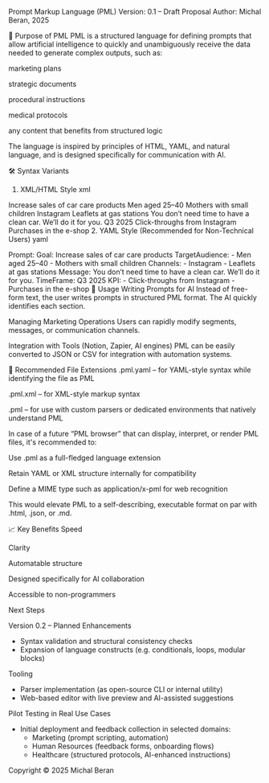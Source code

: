 Prompt Markup Language (PML)
Version: 0.1 – Draft Proposal
Author: Michal Beran, 2025

📄 Purpose of PML
PML is a structured language for defining prompts that allow artificial intelligence to quickly and unambiguously receive the data needed to generate complex outputs, such as:

marketing plans

strategic documents

procedural instructions

medical protocols

any content that benefits from structured logic

The language is inspired by principles of HTML, YAML, and natural language, and is designed specifically for communication with AI.

🛠️ Syntax Variants
1. XML/HTML Style
xml

<Prompt>
  <Goal>Increase sales of car care products</Goal>
  <TargetAudience>
    <Segment>Men aged 25–40</Segment>
    <Segment>Mothers with small children</Segment>
  </TargetAudience>
  <Channels>
    <Channel>Instagram</Channel>
    <Channel>Leaflets at gas stations</Channel>
  </Channels>
  <Message>
    You don’t need time to have a clean car. We’ll do it for you.
  </Message>
  <TimeFrame>Q3 2025</TimeFrame>
  <KPI>
    <Metric>Click-throughs from Instagram</Metric>
    <Metric>Purchases in the e-shop</Metric>
  </KPI>
</Prompt>
2. YAML Style (Recommended for Non-Technical Users)
yaml

Prompt:
  Goal: Increase sales of car care products
  TargetAudience:
    - Men aged 25–40
    - Mothers with small children
  Channels:
    - Instagram
    - Leaflets at gas stations
  Message: You don’t need time to have a clean car. We’ll do it for you.
  TimeFrame: Q3 2025
  KPI:
    - Click-throughs from Instagram
    - Purchases in the e-shop
📘 Usage
Writing Prompts for AI
Instead of free-form text, the user writes prompts in structured PML format. The AI quickly identifies each section.

Managing Marketing Operations
Users can rapidly modify segments, messages, or communication channels.

Integration with Tools (Notion, Zapier, AI engines)
PML can be easily converted to JSON or CSV for integration with automation systems.

📂 Recommended File Extensions
.pml.yaml – for YAML-style syntax while identifying the file as PML

.pml.xml – for XML-style markup syntax

.pml – for use with custom parsers or dedicated environments that natively understand PML

In case of a future “PML browser” that can display, interpret, or render PML files, it's recommended to:

Use .pml as a full-fledged language extension

Retain YAML or XML structure internally for compatibility

Define a MIME type such as application/x-pml for web recognition

This would elevate PML to a self-describing, executable format on par with .html, .json, or .md.

📈 Key Benefits
Speed

Clarity

Automatable structure

Designed specifically for AI collaboration

Accessible to non-programmers

Next Steps

 Version 0.2 – Planned Enhancements
- Syntax validation and structural consistency checks
- Expansion of language constructs (e.g. conditionals, loops, modular blocks)

 Tooling
- Parser implementation (as open-source CLI or internal utility)
- Web-based editor with live preview and AI-assisted suggestions

 Pilot Testing in Real Use Cases
- Initial deployment and feedback collection in selected domains:
  - Marketing (prompt scripting, automation)
  - Human Resources (feedback forms, onboarding flows)
  - Healthcare (structured protocols, AI-enhanced instructions)


Copyright © 2025 Michal Beran

